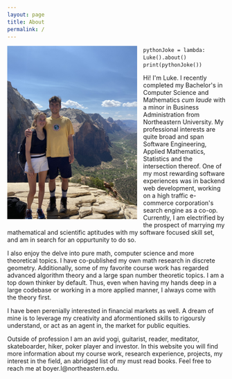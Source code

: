 ```yaml
---
layout: page
title: About
permalink: /
---
```


<div style="clear: both;">
  <div style="float: left; margin-right: 1em; margin-bottom: 1em;">
    <img src="/assets/img/me.jpeg" alt="" width="300">
  </div>
  <div>
    <code>pythonJoke = lambda: Luke().about()</code>
    <code>print(pythonJoke())</code>
    <p>Hi! I'm Luke. I recently completed my Bachelor's in Computer Science and Mathematics <i>cum laude</i> with a minor in Business Administration from Northeastern University. My professional interests are quite broad and span Software Engineering, Applied Mathematics, Statistics and the intersection thereof. One of my most rewarding software experiences was in backend web development, working on a high traffic e-commerce corporation's search engine as a co-op. Currently, I am electrified by the prospect of marrying my mathematical and scientific aptitudes with my software focused skill set, and am in search for an oppurtunity to do so. </p>
    <p>I also enjoy the delve into pure math, computer science and more theoretical topics. 
    I have co-published my own math research in discrete geometry. Additionally, some of my favorite course work has regarded advanced algorithm theory and a large span number theoretic topics. I am a top down thinker by default. Thus, even when having my hands deep in a large codebase or working in a more applied manner, I always come with the theory first.</p>
    <p> 
    I have been perenially interested in financial markets as well. A dream of mine is to leverage my creativity and aformentioned skills to rigoursly understand, or act as an agent in, the market for public equities.
        </p>
    <p>
    Outside of profession I am an avid yogi, guitarist, reader, meditator, skateboarder, hiker, poker player and investor. In this website you will find more information about my course work, research experience, projects, my interest in the field, an abridged list of my must read books. Feel free to reach me at boyer.l@northeastern.edu.
</p>
  </div>
</div>

[jekyll-organization]: https://github.com/jekyll
